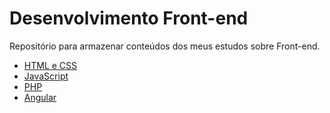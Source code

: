 # Desenvolvimento Front-end

Repositório para armazenar conteúdos dos meus estudos sobre Front-end.<br>
- [HTML e CSS]()
- [JavaScript](https://github.com/barbarahellen/dev-web/tree/main/javascript)
- [PHP]()
- [Angular]()